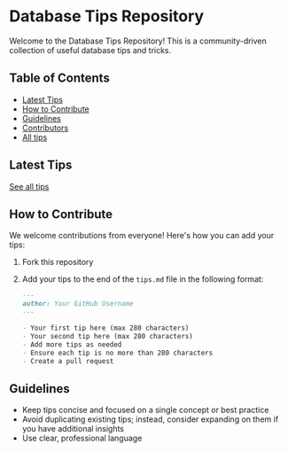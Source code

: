 # Database Tips Repository

Welcome to the Database Tips Repository! This is a community-driven collection of useful database tips and tricks.

## Table of Contents

- [Latest Tips](#latest-tips)
- [How to Contribute](#how-to-contribute)
- [Guidelines](#guidelines)
- [Contributors](contributors.md)
- [All tips](tips.md)

## Latest Tips <a name="latest-tips"></a>

[See all tips](tips.md)

## How to Contribute <a name="how-to-contribute"></a>

We welcome contributions from everyone! Here's how you can add your tips:

1. Fork this repository
2. Add your tips to the end of the `tips.md` file in the following format:

   ```markdown
   ---
   author: Your GitHub Username
   ---

   - Your first tip here (max 280 characters)
   - Your second tip here (max 280 characters)
   - Add more tips as needed
   - Ensure each tip is no more than 280 characters
   - Create a pull request
   ```

## Guidelines <a name="guidelines"></a>

- Keep tips concise and focused on a single concept or best practice
- Avoid duplicating existing tips; instead, consider expanding on them if you have additional insights
- Use clear, professional language
